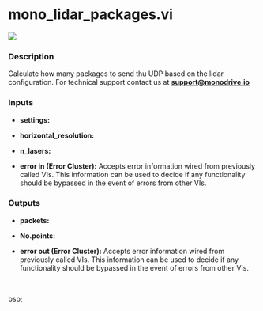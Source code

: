 # mono_lidar_packages.vi

<p class="img_container">
<img class="lg_img" src="../mono_lidar_packages.png"/>
</p>

### Description

Calculate how many packages to send thu UDP based on the lidar configuration.
For technical support contact us at <b>support@monodrive.io</b> 

### Inputs

- **settings:**   

- **horizontal_resolution:**   

- **n_lasers:**   

- **error in (Error Cluster):** Accepts error information wired from previously called VIs. This information can be used to decide if any functionality should be bypassed in the event of errors from other VIs. 

### Outputs

- **packets:**   

- **No.points:**   

- **error out (Error Cluster):** Accepts error information wired from previously called VIs. This information can be used to decide if any functionality should be bypassed in the event of errors from other VIs. 

<p>&nbsp;</p>
bsp;</p>
